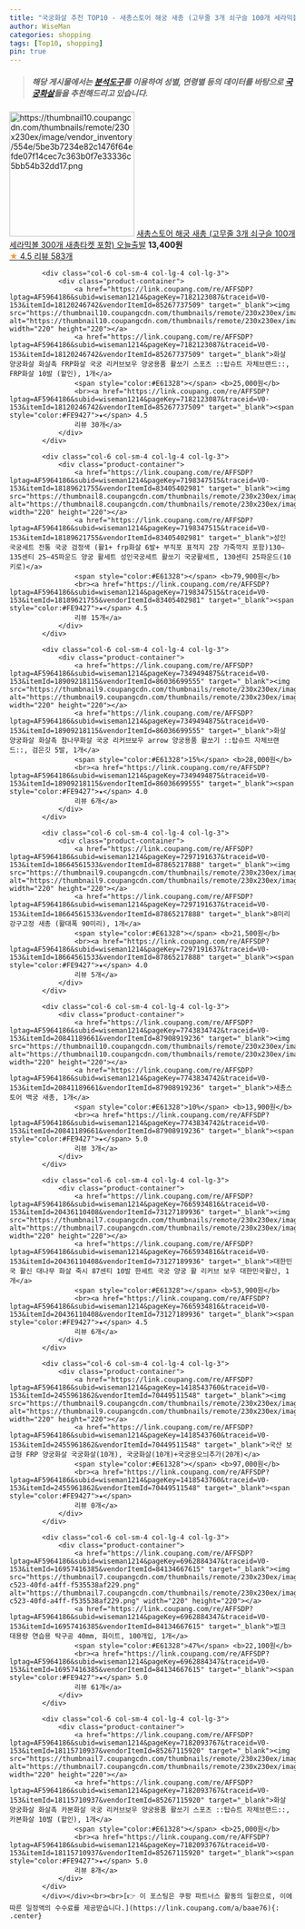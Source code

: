 ```yaml
---
title: "국궁화살 추천 TOP10 - 새총스토어 해궁 새총 (고무줄 3개 쇠구슬 100개 세라믹볼 300개 새총타켓 포함) 오늘출발"
author: WiseMan
categories: shopping
tags: [Top10, shopping]
pin: true
---
```


> ##### 해당 게시물에서는 [**분석도구**](https://itemscout.io/)를 이용하여 **성별**, **연령별** 등의 데이터를 바탕으로 [**국궁화살**](https://link.coupang.com/a/baae76)들을 추천해드리고 있습니다.
<div class="container"><div class="row">
            <div class="col-6 col-sm-4 col-lg-4 col-lg-3">
                <div class="product-container">
                    <a href="https://link.coupang.com/re/AFFSDP?lptag=AF5964186&subid=wiseman1214&pageKey=290605096&traceid=V0-153&itemId=919639335&vendorItemId=84135752318" target="_blank"><img src="https://thumbnail10.coupangcdn.com/thumbnails/remote/230x230ex/image/vendor_inventory/554e/5be3b7234e82c1476f64efde07f14cec7c363b0f7e33336c5bb54b32dd17.png" alt="https://thumbnail10.coupangcdn.com/thumbnails/remote/230x230ex/image/vendor_inventory/554e/5be3b7234e82c1476f64efde07f14cec7c363b0f7e33336c5bb54b32dd17.png" width="220" height="220"></a>
                    <a href="https://link.coupang.com/re/AFFSDP?lptag=AF5964186&subid=wiseman1214&pageKey=290605096&traceid=V0-153&itemId=919639335&vendorItemId=84135752318" target="_blank">새총스토어 해궁 새총 (고무줄 3개 쇠구슬 100개 세라믹볼 300개 새총타켓 포함) 오늘출발</a>
                    <span style="color:#E61328"></span> <b>13,400원</b>
                    <br><a href="https://link.coupang.com/re/AFFSDP?lptag=AF5964186&subid=wiseman1214&pageKey=290605096&traceid=V0-153&itemId=919639335&vendorItemId=84135752318" target="_blank"><span style="color:#FE9427">★</span> 4.5
                    리뷰 583개</a>
                </div>
            </div>
            
            <div class="col-6 col-sm-4 col-lg-4 col-lg-3">
                <div class="product-container">
                    <a href="https://link.coupang.com/re/AFFSDP?lptag=AF5964186&subid=wiseman1214&pageKey=7182123087&traceid=V0-153&itemId=18120246742&vendorItemId=85267737509" target="_blank"><img src="https://thumbnail10.coupangcdn.com/thumbnails/remote/230x230ex/image/vendor_inventory/c920/e8db822f12e8f96e19028a19afe1972bcc79489029ed82b41ce4d729f235.png" alt="https://thumbnail10.coupangcdn.com/thumbnails/remote/230x230ex/image/vendor_inventory/c920/e8db822f12e8f96e19028a19afe1972bcc79489029ed82b41ce4d729f235.png" width="220" height="220"></a>
                    <a href="https://link.coupang.com/re/AFFSDP?lptag=AF5964186&subid=wiseman1214&pageKey=7182123087&traceid=V0-153&itemId=18120246742&vendorItemId=85267737509" target="_blank">화살 양궁화살 화살촉 FRP화살 국궁 리커브보우 양궁용품 활쏘기 스포츠 ::탑슈트 자체브랜드::, FRP화살 10발 (할인), 1개</a>
                    <span style="color:#E61328"></span> <b>25,000원</b>
                    <br><a href="https://link.coupang.com/re/AFFSDP?lptag=AF5964186&subid=wiseman1214&pageKey=7182123087&traceid=V0-153&itemId=18120246742&vendorItemId=85267737509" target="_blank"><span style="color:#FE9427">★</span> 4.5
                    리뷰 30개</a>
                </div>
            </div>
            
            <div class="col-6 col-sm-4 col-lg-4 col-lg-3">
                <div class="product-container">
                    <a href="https://link.coupang.com/re/AFFSDP?lptag=AF5964186&subid=wiseman1214&pageKey=7198347515&traceid=V0-153&itemId=18189621755&vendorItemId=83405402981" target="_blank"><img src="https://thumbnail8.coupangcdn.com/thumbnails/remote/230x230ex/image/vendor_inventory/eb57/28084b0520947c36af64bef20d70dec697a60126bb0f658a6830680e0ffc.jpg" alt="https://thumbnail8.coupangcdn.com/thumbnails/remote/230x230ex/image/vendor_inventory/eb57/28084b0520947c36af64bef20d70dec697a60126bb0f658a6830680e0ffc.jpg" width="220" height="220"></a>
                    <a href="https://link.coupang.com/re/AFFSDP?lptag=AF5964186&subid=wiseman1214&pageKey=7198347515&traceid=V0-153&itemId=18189621755&vendorItemId=83405402981" target="_blank">성인 국궁세트 전통 국궁 검정색 (활1+ frp화살 6발+ 부직포 표적지 2장 가죽깍지 포함)130~ 135센티 25~45파운드 양궁 활세트 성인국궁세트 활쏘기 국궁활세트, 130센티 25파운드(10키로)</a>
                    <span style="color:#E61328"></span> <b>79,900원</b>
                    <br><a href="https://link.coupang.com/re/AFFSDP?lptag=AF5964186&subid=wiseman1214&pageKey=7198347515&traceid=V0-153&itemId=18189621755&vendorItemId=83405402981" target="_blank"><span style="color:#FE9427">★</span> 4.5
                    리뷰 15개</a>
                </div>
            </div>
            
            <div class="col-6 col-sm-4 col-lg-4 col-lg-3">
                <div class="product-container">
                    <a href="https://link.coupang.com/re/AFFSDP?lptag=AF5964186&subid=wiseman1214&pageKey=7349494875&traceid=V0-153&itemId=18909218115&vendorItemId=86036699555" target="_blank"><img src="https://thumbnail9.coupangcdn.com/thumbnails/remote/230x230ex/image/vendor_inventory/b98c/8712363108b42ae7bd8eb1d567fddf7e0f265d85e7b69d75c86e428350e9.png" alt="https://thumbnail9.coupangcdn.com/thumbnails/remote/230x230ex/image/vendor_inventory/b98c/8712363108b42ae7bd8eb1d567fddf7e0f265d85e7b69d75c86e428350e9.png" width="220" height="220"></a>
                    <a href="https://link.coupang.com/re/AFFSDP?lptag=AF5964186&subid=wiseman1214&pageKey=7349494875&traceid=V0-153&itemId=18909218115&vendorItemId=86036699555" target="_blank">화살 양궁화살 화살촉 참나무화살 국궁 리커브보우 arrow 양궁용품 활쏘기 ::탑슈트 자체브랜드::, 검은깃 5발, 1개</a>
                    <span style="color:#E61328">15%</span> <b>28,000원</b>
                    <br><a href="https://link.coupang.com/re/AFFSDP?lptag=AF5964186&subid=wiseman1214&pageKey=7349494875&traceid=V0-153&itemId=18909218115&vendorItemId=86036699555" target="_blank"><span style="color:#FE9427">★</span> 4.0
                    리뷰 6개</a>
                </div>
            </div>
            
            <div class="col-6 col-sm-4 col-lg-4 col-lg-3">
                <div class="product-container">
                    <a href="https://link.coupang.com/re/AFFSDP?lptag=AF5964186&subid=wiseman1214&pageKey=7297191637&traceid=V0-153&itemId=18664561533&vendorItemId=87865217888" target="_blank"><img src="https://thumbnail9.coupangcdn.com/thumbnails/remote/230x230ex/image/vendor_inventory/c4f8/dbace654a69182f80220d39446e73b1ba75fa9dbb4ae081b0cfac85badec.png" alt="https://thumbnail9.coupangcdn.com/thumbnails/remote/230x230ex/image/vendor_inventory/c4f8/dbace654a69182f80220d39446e73b1ba75fa9dbb4ae081b0cfac85badec.png" width="220" height="220"></a>
                    <a href="https://link.coupang.com/re/AFFSDP?lptag=AF5964186&subid=wiseman1214&pageKey=7297191637&traceid=V0-153&itemId=18664561533&vendorItemId=87865217888" target="_blank">8미리 강구고정 새총 (활대폭 90미리), 1개</a>
                    <span style="color:#E61328"></span> <b>21,500원</b>
                    <br><a href="https://link.coupang.com/re/AFFSDP?lptag=AF5964186&subid=wiseman1214&pageKey=7297191637&traceid=V0-153&itemId=18664561533&vendorItemId=87865217888" target="_blank"><span style="color:#FE9427">★</span> 4.0
                    리뷰 5개</a>
                </div>
            </div>
            
            <div class="col-6 col-sm-4 col-lg-4 col-lg-3">
                <div class="product-container">
                    <a href="https://link.coupang.com/re/AFFSDP?lptag=AF5964186&subid=wiseman1214&pageKey=7743834742&traceid=V0-153&itemId=20841189661&vendorItemId=87908919236" target="_blank"><img src="https://thumbnail10.coupangcdn.com/thumbnails/remote/230x230ex/image/vendor_inventory/7394/c1725de6a94991ad87657642e3cc8c8176a3a259bfd89f1145ae73b6fdf4.png" alt="https://thumbnail10.coupangcdn.com/thumbnails/remote/230x230ex/image/vendor_inventory/7394/c1725de6a94991ad87657642e3cc8c8176a3a259bfd89f1145ae73b6fdf4.png" width="220" height="220"></a>
                    <a href="https://link.coupang.com/re/AFFSDP?lptag=AF5964186&subid=wiseman1214&pageKey=7743834742&traceid=V0-153&itemId=20841189661&vendorItemId=87908919236" target="_blank">새총스토어 백궁 새총, 1개</a>
                    <span style="color:#E61328">10%</span> <b>13,900원</b>
                    <br><a href="https://link.coupang.com/re/AFFSDP?lptag=AF5964186&subid=wiseman1214&pageKey=7743834742&traceid=V0-153&itemId=20841189661&vendorItemId=87908919236" target="_blank"><span style="color:#FE9427">★</span> 5.0
                    리뷰 3개</a>
                </div>
            </div>
            
            <div class="col-6 col-sm-4 col-lg-4 col-lg-3">
                <div class="product-container">
                    <a href="https://link.coupang.com/re/AFFSDP?lptag=AF5964186&subid=wiseman1214&pageKey=7665934816&traceid=V0-153&itemId=20436110408&vendorItemId=73127189936" target="_blank"><img src="https://thumbnail7.coupangcdn.com/thumbnails/remote/230x230ex/image/vendor_inventory/4bed/5c5bf57512607f257da433ef7faa62e0c78a6cff8640a6140572e4806246.jpg" alt="https://thumbnail7.coupangcdn.com/thumbnails/remote/230x230ex/image/vendor_inventory/4bed/5c5bf57512607f257da433ef7faa62e0c78a6cff8640a6140572e4806246.jpg" width="220" height="220"></a>
                    <a href="https://link.coupang.com/re/AFFSDP?lptag=AF5964186&subid=wiseman1214&pageKey=7665934816&traceid=V0-153&itemId=20436110408&vendorItemId=73127189936" target="_blank">대한민국 활신 대나무 화살 죽시 87센티 10발 한세트 국궁 양궁 활 리커브 보우 대한민국활신, 1개</a>
                    <span style="color:#E61328"></span> <b>53,900원</b>
                    <br><a href="https://link.coupang.com/re/AFFSDP?lptag=AF5964186&subid=wiseman1214&pageKey=7665934816&traceid=V0-153&itemId=20436110408&vendorItemId=73127189936" target="_blank"><span style="color:#FE9427">★</span> 4.5
                    리뷰 6개</a>
                </div>
            </div>
            
            <div class="col-6 col-sm-4 col-lg-4 col-lg-3">
                <div class="product-container">
                    <a href="https://link.coupang.com/re/AFFSDP?lptag=AF5964186&subid=wiseman1214&pageKey=1418543760&traceid=V0-153&itemId=2455961862&vendorItemId=70449511548" target="_blank"><img src="https://thumbnail9.coupangcdn.com/thumbnails/remote/230x230ex/image/vendor_inventory/bc87/e8147014ebddcd1e630e73fb96484928ae5477ab6c4e7cb5b522263ec999.jpg" alt="https://thumbnail9.coupangcdn.com/thumbnails/remote/230x230ex/image/vendor_inventory/bc87/e8147014ebddcd1e630e73fb96484928ae5477ab6c4e7cb5b522263ec999.jpg" width="220" height="220"></a>
                    <a href="https://link.coupang.com/re/AFFSDP?lptag=AF5964186&subid=wiseman1214&pageKey=1418543760&traceid=V0-153&itemId=2455961862&vendorItemId=70449511548" target="_blank">국산 보급형 FRP 양궁화살 국궁화살(10개), 국궁화살(10개)+국궁용오늬추가(20개)</a>
                    <span style="color:#E61328"></span> <b>97,000원</b>
                    <br><a href="https://link.coupang.com/re/AFFSDP?lptag=AF5964186&subid=wiseman1214&pageKey=1418543760&traceid=V0-153&itemId=2455961862&vendorItemId=70449511548" target="_blank"><span style="color:#FE9427">★</span> 
                    리뷰 0개</a>
                </div>
            </div>
            
            <div class="col-6 col-sm-4 col-lg-4 col-lg-3">
                <div class="product-container">
                    <a href="https://link.coupang.com/re/AFFSDP?lptag=AF5964186&subid=wiseman1214&pageKey=6962884347&traceid=V0-153&itemId=16957416385&vendorItemId=84134667615" target="_blank"><img src="https://thumbnail7.coupangcdn.com/thumbnails/remote/230x230ex/image/retail/images/2022/12/01/18/6/0bdec5e4-c523-40fd-a4ff-f535538af229.png" alt="https://thumbnail7.coupangcdn.com/thumbnails/remote/230x230ex/image/retail/images/2022/12/01/18/6/0bdec5e4-c523-40fd-a4ff-f535538af229.png" width="220" height="220"></a>
                    <a href="https://link.coupang.com/re/AFFSDP?lptag=AF5964186&subid=wiseman1214&pageKey=6962884347&traceid=V0-153&itemId=16957416385&vendorItemId=84134667615" target="_blank">벌크 대용량 연습용 탁구공 40mm, 화이트, 100개입, 1개</a>
                    <span style="color:#E61328">47%</span> <b>22,100원</b>
                    <br><a href="https://link.coupang.com/re/AFFSDP?lptag=AF5964186&subid=wiseman1214&pageKey=6962884347&traceid=V0-153&itemId=16957416385&vendorItemId=84134667615" target="_blank"><span style="color:#FE9427">★</span> 5.0
                    리뷰 61개</a>
                </div>
            </div>
            
            <div class="col-6 col-sm-4 col-lg-4 col-lg-3">
                <div class="product-container">
                    <a href="https://link.coupang.com/re/AFFSDP?lptag=AF5964186&subid=wiseman1214&pageKey=7182093767&traceid=V0-153&itemId=18115710937&vendorItemId=85267115920" target="_blank"><img src="https://thumbnail7.coupangcdn.com/thumbnails/remote/230x230ex/image/vendor_inventory/cbe5/2e0193b81c6e76d49254b5918d5809ebb3cd97ca8d1f384c50980d4b202f.png" alt="https://thumbnail7.coupangcdn.com/thumbnails/remote/230x230ex/image/vendor_inventory/cbe5/2e0193b81c6e76d49254b5918d5809ebb3cd97ca8d1f384c50980d4b202f.png" width="220" height="220"></a>
                    <a href="https://link.coupang.com/re/AFFSDP?lptag=AF5964186&subid=wiseman1214&pageKey=7182093767&traceid=V0-153&itemId=18115710937&vendorItemId=85267115920" target="_blank">화살 양궁화살 화살촉 카본화살 국궁 리커브보우 양궁용품 활쏘기 스포츠 ::탑슈트 자체브랜드::, 카본화살 10발 (할인), 1개</a>
                    <span style="color:#E61328"></span> <b>25,000원</b>
                    <br><a href="https://link.coupang.com/re/AFFSDP?lptag=AF5964186&subid=wiseman1214&pageKey=7182093767&traceid=V0-153&itemId=18115710937&vendorItemId=85267115920" target="_blank"><span style="color:#FE9427">★</span> 5.0
                    리뷰 8개</a>
                </div>
            </div>
            </div></div><br><br>[👉 이 포스팅은 쿠팡 파트너스 활동의 일환으로, 이에 따른 일정액의 수수료를 제공받습니다.](https://link.coupang.com/a/baae76){: .center}